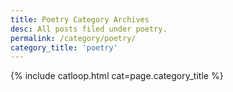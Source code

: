 ```yaml
---
title: Poetry Category Archives
desc: All posts filed under poetry.
permalink: /category/poetry/
category_title: 'poetry'
---
```

{% include catloop.html cat=page.category_title %}